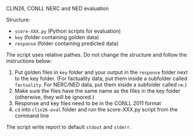 CLIN26, CONLL NERC and NED evaluation

Structure:
- `score-XXX.py` (Python scripts for evaluation)
- `key` (folder containing golden data)
- `response` (folder containing predicted data)

The script uses relative pathes. Do not change the structure and follow the instructions below:

1. Put golden files in `key` folder and your output in the `response` folder 
next to the key folder. (For factuality data, put them inside a subfolder called `factuality`. For NERC/NED data, put them inside a subfolder called `ne`.)
2. Make sure the files have the same name as the files in the key folder (otherwise, they will be ignored.)
3. Response and key files need to be in the CONLL 2011 format
4. `cd` into `clin26-eval` folder and run the score-XXX.py script from the command line 

The script write report to default `stdout` and `stderr`.
